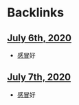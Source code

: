 
# Backlinks
## [July 6th, 2020](<July 6th, 2020.md>)
- [感冒](<感冒.md>)好

## [July 7th, 2020](<July 7th, 2020.md>)
- [感冒](<感冒.md>)好

